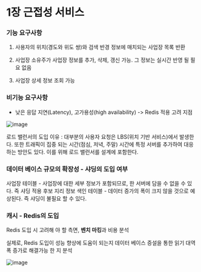 # 1장 근접성 서비스


### 기능 요구사항

1. 사용자의 위치(경도와 위도 쌍)와 검색 반경 정보에 매치되는 사업장 목록 반환

2. 사업장 소유주가 사업장 정보를 추가, 삭제, 갱신 가능. 그 정보는 실시간 반영 될 필요 없음

3. 사업장 상세 정보 조회 가능


### 비기능 요구사항

- 낮은 응답 지연(Latency), 고가용성(high availability) -> Redis 적용 고려 지점

![image](https://github.com/somefood/cs-study/assets/45227809/826c499f-5217-4662-af69-b8d4dac164a7)


로드 밸런서의 도입 이유 : 대부분의 사용자 요청은 LBS(위치 기반 서비스)에서 발생한다. 또한 트래픽이 집중 되는 시간(점심, 저녁, 주말) 시간에 특정 서버를 추가하여 대응하는 방안도 있다. 이를 위해 로드 밸런서를 설계에 포함한다.

### 데이터 베이스 규모의 확장성 - 샤딩의 도입 여부

사업장 테이블 - 사업장에 대한 세부 정보가 포함되므로, 한 서버에 담을 수 없을 수 있다. 즉 샤딩 적용 후보
지리 정보 색인 테이블 - 데이터 증가의 폭이 크지 않을 것으로 예상된다. 즉 샤딩이 불필요 할 수 있다.

### 캐시 - Redis의 도입

Redis 도입 시 고려해 야 할 측면, **벤치 마킹**과 비용 분석

실제로, Redis 도입이 성능 향상에 도움이 되는지 데이터 베이스 증설을 통한 읽기 대역폭 증가로 해결가능 한 지 분석


![image](https://github.com/somefood/cs-study/assets/45227809/6204ffc1-49ad-42d2-9392-fbc56b929651)

